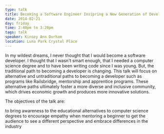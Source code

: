 ```yaml
---
type: talk
title: Becoming a Software Engineer Insipring a New Generation of Developers
date: 2014-02-21
day: friday
time: 2:40pm to 3:20pm
tags: talk
speaker: Kinsey Ann Durham
location: Luna Park Crystal Place
---
```


In my wildest dreams, I never thought that I would become a software developer. I thought that I wasn't smart enough, that I needed a computer science degree and to have been writing code since I was young. But, the traditional path to becoming a developer is changing. This talk will focus on alternative and untraditional paths to becoming a developer such as programs like Railsbridge, mentorship and apprentice programs. These alternative paths ultimately foster a more diverse and inclusive community, which drives economic growth and produces more innovative solutions.

The objectives of the talk are:

to bring awareness to the educational alternatives to computer science degrees
to encourage empathy when mentoring a beginner
to get the audience to see a different perspective and embrace differences in the industry